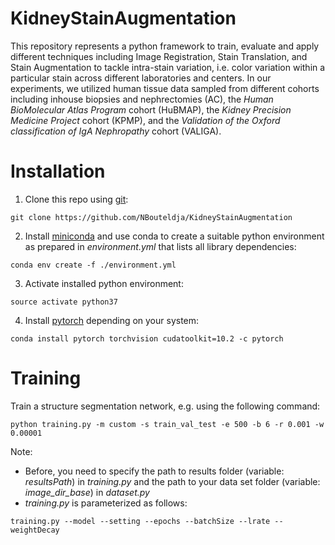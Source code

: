 # **KidneyStainAugmentation**

This repository represents a python framework to train, evaluate and apply different techniques including Image Registration, Stain Translation, and Stain Augmentation to tackle intra-stain variation, i.e. color variation within a particular stain across different laboratories and centers. In our experiments, we utilized human tissue data sampled from different cohorts including inhouse biopsies and nephrectomies (AC), the *Human BioMolecular Atlas Program* cohort (HuBMAP), the *Kidney Precision Medicine Project* cohort (KPMP), and the *Validation of the Oxford classification of IgA Nephropathy* cohort (VALIGA).

# Installation
1. Clone this repo using [git](https://git-scm.com/book/en/v2/Getting-Started-Installing-Git):<br>
```
git clone https://github.com/NBouteldja/KidneyStainAugmentation
```
2. Install [miniconda](https://docs.conda.io/en/latest/miniconda.html) and use conda to create a suitable python environment as prepared in *environment.yml* that lists all library dependencies:<br>
```
conda env create -f ./environment.yml
```
3. Activate installed python environment:
```
source activate python37
```
4. Install [pytorch](https://pytorch.org/) depending on your system:
```
conda install pytorch torchvision cudatoolkit=10.2 -c pytorch
```
# Training
Train a structure segmentation network, e.g. using the following command:
```
python training.py -m custom -s train_val_test -e 500 -b 6 -r 0.001 -w 0.00001
```
Note:<br>
- Before, you need to specify the path to results folder (variable: *resultsPath*) in *training.py* and the path to your data set folder (variable: *image_dir_base*) in *dataset.py*
- *training.py* is parameterized as follows:
```
training.py --model --setting --epochs --batchSize --lrate --weightDecay 
```
